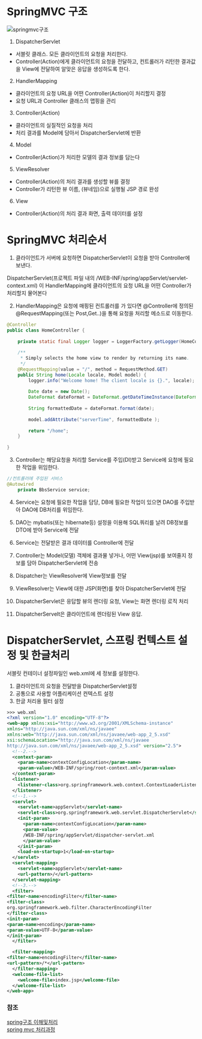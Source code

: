 # SpringMVC 구조
![springmvc구조](https://user-images.githubusercontent.com/46726709/110488901-44598f00-8132-11eb-87c4-a3a5e2844b2c.PNG)<br>

1. DispatcherServlet <br>
- 서블릿 클래스. 모든 클라이언트의 요청을 처리한다.
- Controller(Action)에게 클라이언트의 요청을 전달하고, 컨트롤러가 리턴한 결과값을 View에 전달하여 알맞은 응답을 생성하도록 한다.
2. HandlerMapping 
- 클라이언트의 요청 URL을 어떤 Controller(Action)이 처리할지 결정
- 요청 URL과 Controller 클래스의 맵핑을 관리
3. Controller(Action)
- 클라이언트의 실질적인 요청을 처리
- 처리 결과를 Model에 담아서 DispatcherServlet에 반환
4. Model
- Controller(Action)가 처리한 모델의 결과 정보를 담는다
5. ViewResolver
- Controller(Action)의 처리 결과를 생성할 뷰를 결정
- Controller가 리턴한 뷰 이름, (뷰네임)으로 실행될 JSP 경로 완성
6. View
- Controller(Action)의 처리 결과 화면, 출력 데이터를 설정




# SpringMVC 처리순서
1. 클라이언트가 서버에 요청하면 DispatcherServlet이 요청을 받아 Controller에 보낸다.

DispatcherServlet(프로젝트 파일 내의 /WEB-INF/spring/appServlet/servlet-context.xml) 이
HandlerMapping에 클라이언트의 요청 URL을 어떤 Controller가 처리할지 물어본다

2. HandlerMapping은 요청에 매핑된 컨트롤러를 가 있다면 @Controller에 정의된 @RequestMapping(또는 Post,Get..)을 통해 요청을 처리할 메소드로 이동한다.
```java
@Controller
public class HomeController {
	
	private static final Logger logger = LoggerFactory.getLogger(HomeController.class);
	
	/**
	 * Simply selects the home view to render by returning its name.
	 */
	@RequestMapping(value = "/", method = RequestMethod.GET)
	public String home(Locale locale, Model model) {
		logger.info("Welcome home! The client locale is {}.", locale);
		
		Date date = new Date();
		DateFormat dateFormat = DateFormat.getDateTimeInstance(DateFormat.LONG, DateFormat.LONG, locale);
		
		String formattedDate = dateFormat.format(date);
		
		model.addAttribute("serverTime", formattedDate );
		
		return "/home";
	}
	
}
```
3. Controller는 해당요청을 처리할 Service를 주입(DI)받고 Service에 요청에 필요한 작업을 위임한다. 
```java 
//컨트롤러에 주입된 서비스
@Autowired
	private BbsService service;
```
4. Service는 요청에 필요한 작업을 담당, DB에 필요한 작업이 있으면 DAO를 주입받아 DAO에 DB처리를 위임한다. 

5. DAO는 mybatis(또는 hibernate등) 설정을 이용해 SQL쿼리를 날려 DB정보를 DTO에 받아 Service에 전달

6. Service는 전달받은 결과 데이터를 Controller에 전달

7. Controller는  Model(모델) 객체에 결과물 넣거나, 어떤 View(jsp)를 보여줄지 정보를 담아 DispatcherServlet에 전송

8. Dispatcher는 ViewResolver에 View정보를 전달

9. ViewResolver는 View에 대한 JSP(화면)를 찾아 DispatcherServlet에 전달

10. DispatcherServlet은 응답할 뷰의 렌더링 요청, View는 화면 렌더링 로직 처리

11. DispatcherServelt은 클라이언트에 렌더링된 View 응답.


# DispatcherServlet, 스프링 컨텍스트 설정 및 한글처리
서블릿 컨테이너 설정파일인 web.xml에 세 정보를 설정한다.
1. 클라이언트의 요청을 전달받을 DispatcherServlet설정
2. 공통으로 사용할 어플리케이션 컨텍스트 설정
3. 한글 처리용 필터 설정

```xml
>>> web.xml
<?xml version="1.0" encoding="UTF-8"?> 
<web-app xmlns:xsi="http://www.w3.org/2001/XMLSchema-instance"  
xmlns="http://java.sun.com/xml/ns/javaee"  
xmlns:web="http://java.sun.com/xml/ns/javaee/web-app_2_5.xsd"  
xsi:schemaLocation="http://java.sun.com/xml/ns/javaee  
http://java.sun.com/xml/ns/javaee/web-app_2_5.xsd" version="2.5"> 
  <!--2.-->
  <context-param> 
    <param-name>contextConfigLocation</param-name> 
    <param-value>/WEB-INF/spring/root-context.xml</param-value> 
  </context-param> 
  <listener> 
    <listener-class>org.springframework.web.context.ContextLoaderListener</listener-class> 
  </listener> 
  <!--1.-->
  <servlet> 
    <servlet-name>appServlet</servlet-name> 
    <servlet-class>org.springframework.web.servlet.DispatcherServlet</servlet-class> 
    <init-param> 
      <param-name>contextConfigLocation</param-name> 
      <param-value> 
      /WEB-INF/spring/appServlet/dispatcher-servlet.xml              
      </param-value> 
    </init-param> 
    <load-on-startup>1</load-on-startup> 
  </servlet> 
  <servlet-mapping> 
    <servlet-name>appServlet</servlet-name> 
    <url-pattern>/</url-pattern> 
  </servlet-mapping>
  <!--3.-->
  <filter> 
<filter-name>encodingFilter</filter-name> 
<filter-class> 
org.springframework.web.filter.CharacterEncodingFilter 
</filter-class> 
<init-param> 
<param-name>encoding</param-name> 
<param-value>UTF-8</param-value> 
</init-param> 
  </filter> 

  <filter-mapping> 
<filter-name>encodingFilter</filter-name> 
<url-pattern>/*</url-pattern> 
  </filter-mapping> 
  <welcome-file-list> 
    <welcome-file>index.jsp</welcome-file> 
  </welcome-file-list> 
</web-app>
```



### 참조 
[spring구조 이해및처리](https://iri-kang.tistory.com/4)<br>
[spring mvc 처리과정](https://jeong-pro.tistory.com/96)<br>
